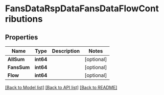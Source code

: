 # FansDataRspDataFansDataFlowContributions

## Properties

Name | Type | Description | Notes
------------ | ------------- | ------------- | -------------
**AllSum** | **int64** |  | [optional] 
**FansSum** | **int64** |  | [optional] 
**Flow** | **int64** |  | [optional] 

[[Back to Model list]](../README.md#documentation-for-models) [[Back to API list]](../README.md#documentation-for-api-endpoints) [[Back to README]](../README.md)


